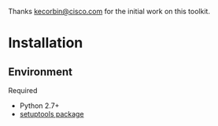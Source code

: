 
Thanks kecorbin@cisco.com for the initial work on this toolkit.

# Installation

## Environment

Required

* Python 2.7+
* [setuptools package](https://pypi.python.org/pypi/setuptools)
